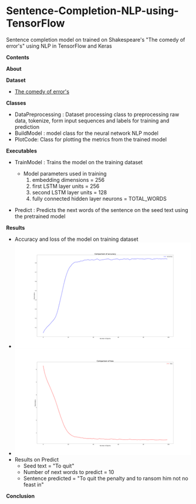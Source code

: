 # Sentence-Completion-NLP-using-TensorFlow
Sentence completion model on trained on Shakespeare's "The comedy of error's" using NLP in TensorFlow and Keras

**Contents**

**About**

**Dataset**
- [The comedy of error's](http://shakespeare.mit.edu/comedy_errors/full.html)

**Classes**
- DataPreprocessing : Dataset processing class to preprocessing raw data, tokenize, form input sequences and labels for training and prediction
- BuildModel : model class for the neural network NLP model
- PlotCode: Class for plotting the metrics from the trained model

**Executables**
- TrainModel : Trains the model on the training dataset
    - Model parameters used in training
        1. embedding dimensions = 256
        2. first LSTM layer units = 256
        3. second LSTM layer units = 128
        4. fully connected hidden layer neurons = TOTAL_WORDS

- Predict : Predicts the next words of the sentence on the seed text using the pretrained model

**Results**
- Accuracy and loss of the model on training dataset
- <img src="Images/accuracy.png" width=1000>
- <img src="Images/loss.png" width=1000>
- Results on Predict
    - Seed text = "To quit"
    - Number of next words to predict = 10
    - Sentence predicted = "To quit the penalty and to ransom him not no feast in"

**Conclusion**